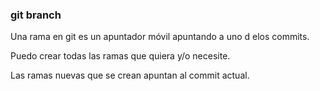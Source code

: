 ### git branch
Una rama en git es un apuntador móvil apuntando a uno d elos commits.

Puedo crear todas las ramas que quiera y/o necesite.

Las ramas nuevas que se crean apuntan al commit actual.
